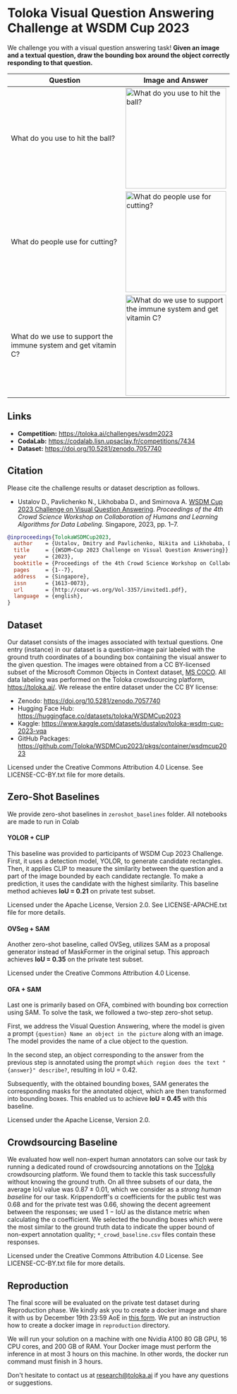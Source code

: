 # Toloka Visual Question Answering Challenge at WSDM Cup 2023

We challenge you with a visual question answering task! **Given an image and a textual question, draw the bounding box around the object correctly responding to that question.**

| Question | Image and Answer |
| --- | --- |
| What do you use to hit the ball? | <img src="https://tlkfrontprod.azureedge.net/portal-production/static/uploaded/images/KUsGAc_eqdMcNxkBXzzl/KUsGAc_eqdMcNxkBXzzl_webp_1280_x2.webp" width="228" alt="What do you use to hit the ball?"> |
| What do people use for cutting? | <img src="https://tlkfrontprod.azureedge.net/portal-production/static/uploaded/images/brXEVYckNLfQKcfNu4DF/brXEVYckNLfQKcfNu4DF_webp_1280_x2.webp" width="228" alt="What do people use for cutting?"> |
| What do we use to support the immune system and get vitamin C? | <img src="https://tlkfrontprod.azureedge.net/portal-production/static/uploaded/images/HQ0A-ZvZCGCmYfTs83K7/HQ0A-ZvZCGCmYfTs83K7_webp_1280_x2.webp" width="228" alt="What do we use to support the immune system and get vitamin C?"> |

## Links

- **Competition:** <https://toloka.ai/challenges/wsdm2023>
- **CodaLab:** <https://codalab.lisn.upsaclay.fr/competitions/7434>
- **Dataset:** <https://doi.org/10.5281/zenodo.7057740>

## Citation

Please cite the challenge results or dataset description as follows.

- Ustalov D., Pavlichenko N., Likhobaba D., and Smirnova A. [WSDM Cup 2023 Challenge on Visual Question Answering](http://ceur-ws.org/Vol-3357/invited1.pdf). *Proceedings of the 4th Crowd Science Workshop on Collaboration of Humans and Learning Algorithms for Data Labeling.* Singapore, 2023, pp.&nbsp;1&ndash;7.

```bibtex
@inproceedings{TolokaWSDMCup2023,
  author    = {Ustalov, Dmitry and Pavlichenko, Nikita and Likhobaba, Daniil and Smirnova, Alisa},
  title     = {{WSDM~Cup 2023 Challenge on Visual Question Answering}},
  year      = {2023},
  booktitle = {Proceedings of the 4th Crowd Science Workshop on Collaboration of Humans and Learning Algorithms for Data Labeling},
  pages     = {1--7},
  address   = {Singapore},
  issn      = {1613-0073},
  url       = {http://ceur-ws.org/Vol-3357/invited1.pdf},
  language  = {english},
}
```

## Dataset

Our dataset consists of the images associated with textual questions. One entry (instance) in our dataset is a question-image pair labeled with the ground truth coordinates of a bounding box containing the visual answer to the given question. The images were obtained from a CC BY-licensed subset of the Microsoft Common Objects in Context dataset, [MS COCO](https://cocodataset.org/). All data labeling was performed on the Toloka crowdsourcing platform, <https://toloka.ai/>. We release the entire dataset under the CC BY license:

- Zenodo: <https://doi.org/10.5281/zenodo.7057740>
- Hugging Face Hub: <https://huggingface.co/datasets/toloka/WSDMCup2023>
- Kaggle: <https://www.kaggle.com/datasets/dustalov/toloka-wsdm-cup-2023-vqa>
- GitHub Packages: <https://github.com/Toloka/WSDMCup2023/pkgs/container/wsdmcup2023>

Licensed under the Creative Commons Attribution 4.0 License. See LICENSE-CC-BY.txt file for more details.

## Zero-Shot Baselines

We provide zero-shot baselines in `zeroshot_baselines` folder. All notebooks are made to run in Colab

#### YOLOR + CLIP

This baseline was provided to participants of WSDM Cup 2023 Challenge. First, it uses a detection model, YOLOR, to generate candidate rectangles. Then, it applies CLIP to measure the similarity between the question and a part of the image bounded by each candidate rectangle. To make a prediction, it uses the candidate with the highest similarity. This baseline method achieves **IoU = 0.21** on private test subset.

Licensed under the Apache License, Version 2.0. See LICENSE-APACHE.txt file for more details.

#### OVSeg + SAM

Another zero-shot baseline, called OVSeg, utilizes SAM as a proposal generator instead of MaskFormer in the original setup. This approach achieves **IoU = 0.35** on the private test subset.

Licensed under the Creative Commons Attribution 4.0 License.

#### OFA + SAM

Last one is primarily based on OFA, combined with bounding box correction using SAM. To solve the task, we followed a two-step zero-shot setup.

First, we address the Visual Question Answering, where the model is given a prompt `{question} Name an object in the picture` along with an image. The model provides the name of a clue object to the question.

In the second step, an object corresponding to the answer from the previous step is annotated using the prompt `which region does the text "{answer}" describe?`, resulting in IoU = 0.42.

Subsequently, with the obtained bounding boxes, SAM generates the corresponding masks for the annotated object, which are then transformed into bounding boxes. This enabled us to achieve **IoU = 0.45** with this baseline.

Licensed under the Apache License, Version 2.0.

## Crowdsourcing Baseline

We evaluated how well non-expert human annotators can solve our task by running a dedicated round of crowdsourcing annotations on the [Toloka](https://toloka.ai/) crowdsourcing platform. We found them to tackle this task successfully without knowing the ground truth. On all three subsets of our data, the average IoU value was 0.87 &pm; 0.01, which we consider as a *strong human baseline* for our task. Krippendorff's &alpha; coefficients for the public test was 0.68 and for the private test was 0.66, showing the decent agreement between the responses; we used 1 &minus; IoU as the distance metric when calculating the &alpha; coefficient. We selected the bounding boxes which were the most similar to the ground truth data to indicate the upper bound of non-expert annotation quality; `*_crowd_baseline.csv` files contain these responses.

Licensed under the Creative Commons Attribution 4.0 License. See LICENSE-CC-BY.txt file for more details.

## Reproduction

The final score will be evaluated on the private test dataset during Reproduction phase. We kindly ask you to create a docker image and share it with us by December 19th 23:59 AoE in [this form](https://docs.google.com/forms/d/e/1FAIpQLSfWt-c2OvfXPcOQ-J7EmIh1AOAjiojH7RT33bRgchI4evtvLw/viewform?usp=sf_link). We put an instruction how to create a docker image in `reproduction` directory. 

We will run your solution on a machine with one Nvidia A100 80 GB GPU, 16 CPU cores, and 200 GB of RAM. Your Docker image must perform the inference in at most 3 hours on this machine. In other words, the docker run command must finish in 3 hours.

Don't hesitate to contact us at research@toloka.ai if you have any questions or suggestions.
